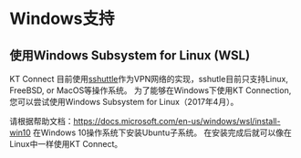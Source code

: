 Windows支持
==============

## 使用Windows Subsystem for Linux (WSL)

KT Connect 目前使用[sshuttle](https://github.com/sshuttle/sshuttle)作为VPN网络的实现，sshutle目前只支持Linux, FreeBSD, or MacOS等操作系统。 为了能够在Windows下使用KT Connection, 您可以尝试使用Windows Subsystem for Linux（2017年4月）。

请根据帮助文档：https://docs.microsoft.com/en-us/windows/wsl/install-win10 在Windows 10操作系统下安装Ubuntu子系统。 在安装完成后就可以像在Linux中一样使用KT Connect。